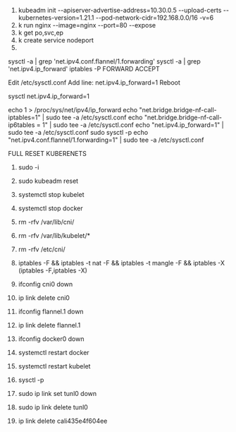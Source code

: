 1. kubeadm init --apiserver-advertise-address=10.30.0.5 --upload-certs  --kubernetes-version=1.21.1 --pod-network-cidr=192.168.0.0/16 -v=6
2. k run nginx --image=nginx --port=80 --expose
3. k get po,svc,ep 
4. k create service nodeport 
5. 

sysctl -a | grep 'net.ipv4.conf.flannel/1.forwarding'
sysctl -a | grep 'net.ipv4.ip_forward'
iptables -P FORWARD ACCEPT

Edit /etc/sysctl.conf
Add line: net.ipv4.ip_forward=1
Reboot

sysctl net.ipv4.ip_forward=1

echo 1 > /proc/sys/net/ipv4/ip_forward
echo "net.bridge.bridge-nf-call-iptables=1" | sudo tee -a /etc/sysctl.conf
echo "net.bridge.bridge-nf-call-ip6tables = 1" | sudo tee -a /etc/sysctl.conf
echo "net.ipv4.ip_forward=1" | sudo tee -a /etc/sysctl.conf
sudo sysctl -p
echo "net.ipv4.conf.flannel/1.forwarding=1" | sudo tee -a /etc/sysctl.conf




FULL RESET KUBERENETS
1. sudo -i
2. sudo kubeadm reset
3. systemctl stop kubelet
4. systemctl stop docker
5. rm -rfv /var/lib/cni/
6. rm -rfv /var/lib/kubelet/*
7. rm -rfv /etc/cni/
8. iptables -F && iptables -t nat -F && iptables -t mangle -F && iptables -X  (iptables -F,iptables -X)
9. ifconfig cni0 down
10. ip link delete cni0
11. ifconfig flannel.1 down
12. ip link delete flannel.1
13. ifconfig docker0 down
14. systemctl restart docker
15. systemctl restart kubelet
16. sysctl -p


1. sudo ip link set tunl0 down
2. sudo ip link delete tunl0
3. ip link delete cali435e4f604ee
